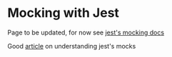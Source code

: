 # Mocking with Jest

Page to be updated, for now see [jest's mocking docs](https://jestjs.io/docs/en/mock-functions)

Good [article](https://medium.com/@rickhanlonii/understanding-jest-mocks-f0046c68e53c) on understanding jest's mocks
